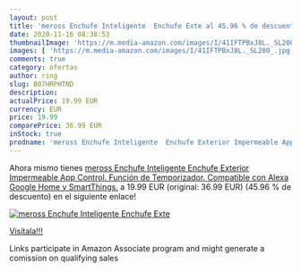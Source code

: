 ```yaml
---
layout: post
title: 'meross Enchufe Inteligente  Enchufe Exte al 45.96 % de descuento'
date: 2020-11-16 08:38:53
thumbnailImage: 'https://m.media-amazon.com/images/I/41IFTPBxJ8L._SL200_.jpg'
images: [ 'https://m.media-amazon.com/images/I/41IFTPBxJ8L._SL200_.jpg' ]
comments: true
category: ofertas
author: ring
slug: B07HRPHTND
description:
actualPrice: 19.99 EUR
currency: EUR
price: 19.99
comparePrice: 36.99 EUR
inStock: true
prodname: 'meross Enchufe Inteligente  Enchufe Exterior Impermeable App Control. Función de Temporizador. Compatible con Alexa  Google Home y SmartThings.'
---
```


Ahora mismo tienes [meross Enchufe Inteligente  Enchufe Exterior Impermeable App Control. Función de Temporizador. Compatible con Alexa  Google Home y SmartThings.](https://www.amazon.es/dp/B07HRPHTND/?tag=tolees-21) a 19.99 EUR (original: 36.99 EUR) (45.96 %  de descuento) en el siguiente enlace!

[![meross Enchufe Inteligente  Enchufe Exte](https://m.media-amazon.com/images/I/41IFTPBxJ8L._SL200_.jpg)](https://www.amazon.es/dp/B07HRPHTND/?tag=tolees-21)

[Visítala!!!](https://www.amazon.es/dp/B07HRPHTND/?tag=tolees-21)

Links participate in Amazon Associate program and might generate a comission on qualifying sales
